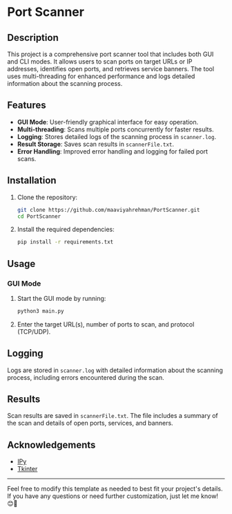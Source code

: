 # Port Scanner

## Description
This project is a comprehensive port scanner tool that includes both GUI and CLI modes. It allows users to scan ports on target URLs or IP addresses, identifies open ports, and retrieves service banners. The tool uses multi-threading for enhanced performance and logs detailed information about the scanning process.

## Features
- **GUI Mode**: User-friendly graphical interface for easy operation.
- **Multi-threading**: Scans multiple ports concurrently for faster results.
- **Logging**: Stores detailed logs of the scanning process in `scanner.log`.
- **Result Storage**: Saves scan results in `scannerFile.txt`.
- **Error Handling**: Improved error handling and logging for failed port scans.

## Installation
1. Clone the repository:
    ```bash
    git clone https://github.com/maaviyahrehman/PortScanner.git
    cd PortScanner
    ```

2. Install the required dependencies:
    ```bash
    pip install -r requirements.txt
    ```

## Usage
### GUI Mode
1. Start the GUI mode by running:
    ```bash
    python3 main.py
    ```

2. Enter the target URL(s), number of ports to scan, and protocol (TCP/UDP).

## Logging
Logs are stored in `scanner.log` with detailed information about the scanning process, including errors encountered during the scan.

## Results
Scan results are saved in `scannerFile.txt`. The file includes a summary of the scan and details of open ports, services, and banners.

## Acknowledgements
- [IPy](https://github.com/haypo/python-ipy)
- [Tkinter](https://wiki.python.org/moin/TkInter)

---

Feel free to modify this template as needed to best fit your project's details. If you have any questions or need further customization, just let me know! 😊🚀
